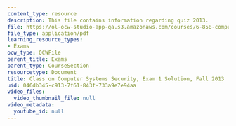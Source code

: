 ```yaml
---
content_type: resource
description: This file contains information regarding quiz 2013.
file: https://ol-ocw-studio-app-qa.s3.amazonaws.com/courses/6-858-computer-systems-security-fall-2014/046db345c9137f61843f733a9e7e94aa_MIT6_858F14_q13_1_sol.pdf
file_type: application/pdf
learning_resource_types:
- Exams
ocw_type: OCWFile
parent_title: Exams
parent_type: CourseSection
resourcetype: Document
title: Class on Computer Systems Security, Exam 1 Solution, Fall 2013
uid: 046db345-c913-7f61-843f-733a9e7e94aa
video_files:
  video_thumbnail_file: null
video_metadata:
  youtube_id: null
---
```


